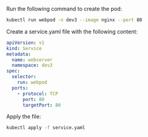 Run the following command to create the pod:
```bash
kubectl run webpod -n dev3 --image nginx --port 80
```

Create a service.yaml file with the following content:
```yaml
apiVersion: v1
kind: Service
metadata:
  name: webserver
  namespace: dev3
spec:
  selector:
    run: webpod
  ports:
    - protocol: TCP
      port: 80
      targetPort: 80
```

Apply the file:
```bash
kubectl apply -f service.yaml
```
